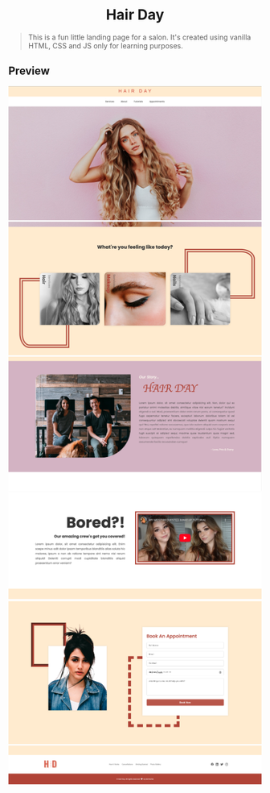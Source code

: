 <h1 align="center">
  Hair Day
</h1>

> This is a fun little landing page for a salon. It's created using vanilla HTML, CSS and JS only for learning purposes.

## Preview

![Hair Day - Home](assets/home.png)
![Hair Day - Services](assets/services.png)
![Hair Day - About](assets/about.png)
![Hair Day - Tutorials](assets/tutorials.png)
![Hair Day - Bookings](assets/bookings.png)
![Hair Day - Footer](assets/footer.png)

